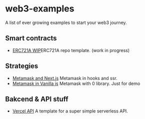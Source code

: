# web3-examples

A list of ever growing examples to start your web3 journey.

## Smart contracts

- [ERC721A WIP](./contracts//erc721a/)ERC721A repo template. (work in progress)

## Strategies

- [Metamask and Next.js](./solutions/metamask-nextjs/) Metamask in hooks and ssr.
- [Metamask in Vanilla js](./ui/vanilla-metamask/) Metamask with 0 library. Just for demo

## Bakcend & API stuff

- [Vercel API](./api/vercel-api/) A template for a super simple serverless API.
